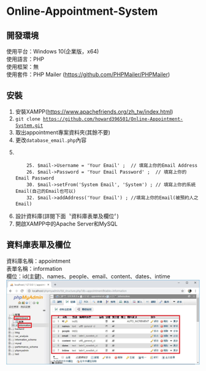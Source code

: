 Online-Appointment-System
===
開發環境
---
使用平台：Windows 10(企業版，x64) <br>
使用語言：PHP <br>
使用框架：無 <br>
使用套件：PHP Mailer (https://github.com/PHPMailer/PHPMailer) <br>

安裝
---
1.  安裝XAMPP(https://www.apachefriends.org/zh_tw/index.html)
2.  <code>git clone https://github.com/howard396501/Online-Appointment-System.git</code> <br>
3.  取出appointment專案資料夾(其餘不要) <br>
4.  更改<code>database_email.php</code>內容 <br>
5.  <pre><code>
        
        25. $mail->Username = 'Your Email' ;  // 填寫上你的Email Address             
        26. $mail->Password = 'Your Email Password' ;  // 填寫上你的Email Password
        30. $mail->setFrom('System Email', 'System') ; // 填寫上你的系統Email(自己的Email也可以)
        32. $mail->addAddress('Your Email') ; //填寫上你的Email(被預約人之Email) 
    </code></pre>
6.  設計資料庫(詳閱下面〝資料庫表單及欄位〞) <br>
7.  開啟XAMPP中的Apache Server和MySQL <br>

資料庫表單及欄位
---
資料庫名稱：appointment <br>
表單名稱：information <br>
欄位：id(主鍵)、names、people、email、content、dates、intime <br>
![image](https://github.com/howard396501/Online-Appointment-System/blob/master/database.jpg) <br>
